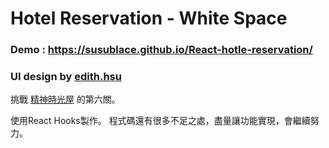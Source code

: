 # Hotel Reservation - White Space

### Demo : https://susublace.github.io/React-hotle-reservation/

### UI design by [edith.hsu](https://challenge.thef2e.com/user/1600)
挑戰 [精神時光屋](https://challenge.thef2e.com/) 的第六關。

使用React Hooks製作。
程式碼還有很多不足之處，盡量讓功能實現，會繼續努力。

